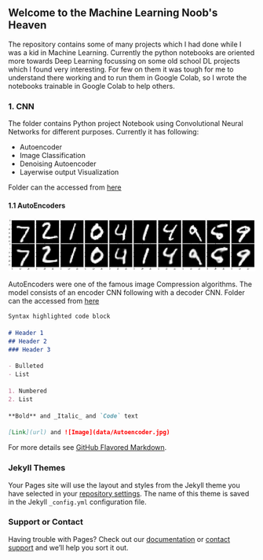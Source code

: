 ## Welcome to the Machine Learning Noob's Heaven

The repository contains some of many projects which I had done while I was a kid in Machine Learning. Currently the python notebooks are oriented more towards Deep Learning focussing on some old school DL projects which I found very interesting. For few on them it was tough for me to understand there working and to run them in Google Colab, so I wrote the notebooks trainable in Google Colab to help others.

### 1. CNN

The folder contains Python project Notebook using Convolutional Neural Networks for different purposes. Currently it has following:

* Autoencoder
* Image Classification
* Denoising Autoencoder
* Layerwise output Visualization

Folder can the accessed from [here](https://github.com/CodeLogist/ML-NewBie-s-Heaven/tree/master/CNN)

#### 1.1 AutoEncoders

![](data/Autoencoder.JPG)

AutoEncoders were one of the famous image Compression algorithms. The model consists of an encoder CNN following with a decoder CNN. Folder can the accessed from [here](https://github.com/CodeLogist/ML-NewBie-s-Heaven/tree/master/CNN/Autoencoder)



```markdown
Syntax highlighted code block

# Header 1
## Header 2
### Header 3

- Bulleted
- List

1. Numbered
2. List

**Bold** and _Italic_ and `Code` text

[Link](url) and ![Image](data/Autoencoder.jpg)
```

For more details see [GitHub Flavored Markdown](https://guides.github.com/features/mastering-markdown/).

### Jekyll Themes

Your Pages site will use the layout and styles from the Jekyll theme you have selected in your [repository settings](https://github.com/CodeLogist/ML-NewBie-s-Heaven/settings). The name of this theme is saved in the Jekyll `_config.yml` configuration file.

### Support or Contact

Having trouble with Pages? Check out our [documentation](https://help.github.com/categories/github-pages-basics/) or [contact support](https://github.com/contact) and we’ll help you sort it out.
